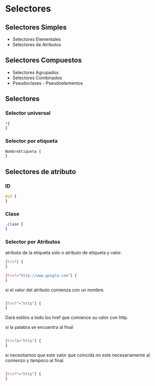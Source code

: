 # Selectores

## Selectores Simples

- Selectores Elementales
- Selectores de Atributos

## Selectores Compuestos

- Selectores Agrupados
- Selectores Combinados
- Pseudoclases - Pseudoelementos

## Selectores

### Selector universal

```CSS
*{
}
```

### Selector por etiqueta

```CSS
NombreEtiqueta {
}
```

## Selectores de atributo

### ID

```CSS
#id {
}
```

### Clase

```CSS
.clase {
}
```

### Selector por Atributos

atributo de la etiqueta solo o atributo de etiqueta y valor.

```CSS
[href] {
}

[href="http://www.google.com"] {
}
```

si el valor del atributo comienza con un nombre.

```CSS

[href^="http"] {
}
```

Dará estilos a todo los href que comience su valor con http.

si la palabra se encuentra al final

```CSS

[href$="http"] {
}
```

si necesitamos que este valor que coincida no este necesariamente al comienzo y tampoco al final.

```CSS

[href*="http"] {
}
```
